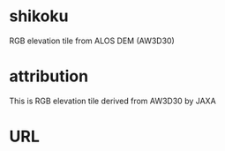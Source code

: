 # shikoku
RGB elevation tile from ALOS DEM (AW3D30)

# attribution
This is RGB elevation tile derived from AW3D30 by JAXA

# URL

